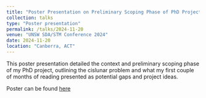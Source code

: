 ```yaml
---
title: "Poster Presentation on Preliminary Scoping Phase of PhD Project"
collection: talks
type: "Poster presentation"
permalink: /talks/2024-11-20
venue: "UNSW SDA/STM Conference 2024"
date: 2024-11-20
location: "Canberra, ACT"
---
```


This poster presentation detailed the context and preliminary scoping phase of my PhD project, outlining the cislunar problem and what my first couple of months of reading presented as potential gaps and project ideas. 

Poster can be found [here](../files/unsw_sdastm_2024_poster.pdf)
